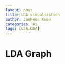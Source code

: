 ```yaml
---
layout: post
title: LDA visualization
author: Jaeheon Kwon
categories: Ai
tags: [LSA,LDA]
---
```




# LDA Graph





 <link rel="stylesheet" type="text/css" href="https://cdn.rawgit.com/bmabey/pyLDAvis/files/ldavis.v1.0.0.css">


<div id="ldavis_el177401403432051637446658319054"></div>
<script type="text/javascript">

var ldavis_el177401403432051637446658319054_data = {"mdsDat": {"x": [-0.36861059489557646, 0.038372977611300964, 0.0677917498811375, 0.10896547248851103, 0.029084607160886376, 0.03052241053110694, 0.031964709261869, 0.02375817112087031, 0.022407415844408394, 0.015743080995485992], "y": [-0.04851934948055861, 0.045535737132700635, 0.18775732049900973, -0.3343069795477474, 0.029242361698060312, 0.0314282191906008, 0.03379405281038786, 0.021906930887595977, 0.020243857167369227, 0.01291784964258146], "topics": [1, 2, 3, 4, 5, 6, 7, 8, 9, 10], "cluster": [1, 1, 1, 1, 1, 1, 1, 1, 1, 1], "Freq": [10.582440376281738, 10.361194610595703, 10.283514976501465, 10.196471214294434, 10.011198043823242, 9.980859756469727, 9.961962699890137, 9.76152229309082, 9.619555473327637, 9.241283416748047]}, "tinfo": {"Term": ["\ucf54\ub4dc", "\ud30c\uc774\uc36c", "\ub370\uc774\ud130", "\ubb38\uc81c", "\uc0ac\uc6a9", "\ubaa8\ub378", "\uc124\uce58", "\ud30c\uc77c", "\ubc29\ubc95", "\ud568\uc218", "\uc9c8\ubb38", "\ud658\uacbd", "\uacf5\ubd80", "\ud544\uc694", "\ub9d0\uc500", "\uc815\ub3c4", "\uc0dd\uac01", "\uacbd\uc6b0", "\ubc30\uce58", "\uc5d0\ub7ec", "\uc2e4\ud589", "\ud1a0\uce58", "\ud559\uc2b5", "\uc624\ub958", "\uac00\ub2a5", "\ud328\ud0a4\uc9c0", "\uc124\uc815", "\uc708\ub3c4\uc6b0", "\uc131\ub2a5", "\ucd9c\ub825", "\ud30c\uc774\uc36c", "\ubc29\ubc95", "\uc9c8\ubb38", "\uc124\uc815", "\ucc28\uc6d0", "\ub17c\ubb38", "\ub3c4\uc6c0", "\uc0ac\uc774\uc988", "\uc5f0\uc0b0", "\uc22b\uc790", "\ub0b4\uc6a9", "\ubd80\ud0c1", "\uc81c\uac70", "\ubd84\ub958", "\uae30\uc220", "\ud615\uc2dd", "\uc608\uc81c", "\ub098\uc911", "\ubcf8\uc778", "\ub9c8\ucc2c\uac00\uc9c0", "\uad50\uc218", "\ud50c\ub85c", "\uc120\uc0dd", "\ubb34\ub8cc", "\ub098\ub77c", "\ubaa9\ud45c", "\uc67c\ucabd", "\uc751\uc6d0", "\uba54\uc2dc\uc9c0", "\ub77c\uc778", "\ubb38\uc81c", "\uacf5\ubd80", "\uc2e4\ud589", "\uac00\uc0c1", "\uc785\ub825", "\uc774\uc720", "\uc11c\ubc84", "\uc811\uadfc", "\uacbd\ub85c", "\uc218\uc900", "\ub178\ud2b8\ubd81", "\uac1c\ubc1c\uc790", "\ucd08\ubcf4", "\ud504\ub808\uc784", "\ud3ec\ud568", "\ubb38\uc790\uc5f4", "\uc6b4\uc601", "\uac1c\uc778", "\uc804\uacf5", "\uc2e4\uc218", "\uc870\uac74", "\ub9ac\ub205\uc2a4", "\uc870\uc5b8", "\ub2e4\ud589", "\ucd95\ud558", "\ucd08\uae30", "\uc624\ud0c0", "\ucf00\uc774\uc2a4", "\uc911\uc2ec", "\ubc29\uc7a5", "\uc0ac\uc6a9", "\uc0dd\uac01", "\uad6c\ud604", "\uc0ac\ub78c", "\ud574\uacb0", "\uc218\uc815", "\uac78\ub85c", "\ucd94\ucc9c", "\ud68c\uc0ac", "\uae30\uc900", "\uc0dd\uc131", "\ud504\ub85c\uc81d\ud2b8", "\uac70\uae30", "\uadf8\uac8c", "\uc778\ud48b", "\uad6c\ubd84", "\uc778\ud134", "\ub124\uc774\ubc84", "\uad6c\uc131", "\uacbd\ud5d8", "\uc774\ub860", "\uac1c\ub150", "\ud65c\uc6a9", "\ud29c\ud1a0\ub9ac\uc5bc", "\ubc94\uc704", "\uc785\ubb38", "\uacfc\uc815", "\uc0ad\uc81c", "\uc785\uc7a5", "\uc694\uc998", "\ubaa8\ub378", "\uc815\ub3c4", "\uac00\ub2a5", "\uc131\ub2a5", "\uacb0\uacfc", "\uc774\ud574", "\ud655\uc778", "\ubc84\uc804", "\uc774\ub984", "\uc815\ubcf4", "\uacf5\uc720", "\uc758\ubbf8", "\ube14\ub85c\uadf8", "\ubd84\uc11d", "\uace0\ubbfc", "\ub79c\ub364", "\ud2b8\ub808\uc774\ub2dd", "\ud654\uba74", "\ud3ec\uae30", "\uadf8\ub798\ud504", "\ud30c\ub77c\ubbf8\ud130", "\ub355\ubd84", "\uc815\uaddc", "\uc18c\ub9ac", "\uc815\ub2f5", "\uc804\uc6a9", "\ucd5c\uc885", "\uad50\uc7ac", "\uacf5\uc2dd", "\uace0\ub824", "\ub370\uc774\ud130", "\ud568\uc218", "\ud658\uacbd", "\uc774\uc6a9", "\ub54c\ubb38", "\uba54\ubaa8\ub9ac", "\uc791\uc131", "\uba38\uc2e0", "\uc8fc\ud53c\ud130", "\uc120\ud615", "\uac1d\uccb4", "\ubb38\ubc95", "\uacb0\uc815", "\ub3c4\uba54\uc778", "\ubd80\uc871", "\ud55c\uae00", "\uad50\uc721", "\ud14d\uc2a4\ud2b8", "\uc8fc\uc81c", "\uc815\uc801", "\uc2e4\uc81c", "\ubc14\ud0d5", "\ucea1\uccd0", "\ucee4\ub110", "\uae30\uac04", "\uba38\ub9ac", "\ubd84\ub9ac", "\ud50c\ub7ab", "\uc694\uccad", "\uac00\uc815", "\uc124\uce58", "\ud1a0\uce58", "\ucd9c\ub825", "\uc2dc\uc791", "\uc774\ubbf8\uc9c0", "\ub7ec\ub2dd", "\ubaa8\ub4c8", "\ub77c\uc774\ube0c\ub7ec\ub9ac", "\ucc98\ub9ac", "\uc911\uc694", "\uc790\uccb4", "\ud559\uad50", "\ube44\uad50", "\uc791\ub144", "\uae30\uc874", "\uc9c4\ud589", "\uc0ac\uc9c4", "\ubcc0\ud658", "\ubc18\ubcf5", "\ubd84\uc57c", "\uace0\uc218", "\ub300\uc2e0", "\uccb4\uc81c", "\uc124\uacc4", "\ud504\ub85c", "\uc9c0\uae08", "\ub2e8\uacc4", "\uc804\ubb38", "\uc0c1\ub300", "\ud50c\ub85c\uc6b0", "\ucf54\ub4dc", "\uc624\ub958", "\uc708\ub3c4\uc6b0", "\ucc28\uc774", "\ubcc0\uc218", "\ucc38\uace0", "\ubcf4\ud1b5", "\ud3f4\ub354", "\uc800\uac70", "\uae30\ubcf8", "\uc54c\uace0\ub9ac\uc998", "\uc804\uccb4", "\uc2dc\ub3c4", "\ubcc0\uacbd", "\uae30\ub2a5", "\uc0c1\uad00", "\ud398\uc774\uc9c0", "\uae30\ubc95", "\uc911\uac04", "\uc0ac\uc774", "\uc815\ub9ac", "\ubc1c\uc0dd", "\uc635\uc158", "\uc591\ucabd", "\ub3d9\uc77c", "\uc18d\uc131", "\uc874\uc7ac", "\uc81c\ucd9c", "\uc0ac\uc2e4", "\uc5c5\ub85c\ub4dc", "\ud30c\uc77c", "\uc5d0\ub7ec", "\ud559\uc2b5", "\uad00\ub828", "\uac80\uc0c9", "\ucef4\ud4e8\ud130", "\uadf8\uac70", "\uc544\ub098\ucf58\ub2e4", "\uc774\uc57c\uae30", "\ud14c\uc2a4\ud2b8", "\uc18c\uc2a4", "\ud1b5\uacc4", "\uc801\uc6a9", "\ub9c8\uc9c0\ub9c9", "\uad6c\uae00", "\ubaa9\uc801", "\uadf8\uac83", "\ub9c1\ud06c", "\ubc15\uc2a4", "\ub2e8\uc21c", "\ucd08\ubc18", "\uc900\ube44", "\uc5f0\uc2b5", "\uc5b4\ub518\uac00", "\ud559\ubd80", "\uad6c\ub9e4", "\uc2dc\uc2a4\ud15c", "\ud654\uc774\ud305", "\uae30\uacc4", "\uac1c\uc218", "\ub9d0\uc500", "\uacbd\uc6b0", "\ubc30\uce58", "\ud328\ud0a4\uc9c0", "\ub2f5\ubcc0", "\ucd94\uac00", "\uc790\ub8cc", "\ud574\ub2f9", "\uc624\ud508", "\ud06c\uae30", "\uc815\ud655", "\uc120\ud0dd", "\uc9c0\uc2dd", "\uc598\uae30", "\uc704\uce58", "\uc0c1\ud0dc", "\uc624\ub978\ucabd", "\ud0a4\uc6cc\ub4dc", "\ud615\ud0dc", "\uc8fc\ub9d0", "\ud310\ub2e8", "\uad00\uc2ec", "\ud0c0\uc785", "\uc804\ucc98\ub9ac", "\uacf5\uc9c0", "\ub2e8\uc704", "\ud560\ub2f9", "\ud3c9\uade0", "\uc74c\uc131", "\ucd5c\uace0", "\ud544\uc694", "\uc124\uba85", "\uac1c\ubc1c", "\uac15\uc758", "\uac74\uc9c0", "\ud06c\ub864\ub9c1", "\uae30\ucd08", "\uc0ac\uc774\ud2b8", "\uc0c1\ud669", "\uc218\ud559", "\uad6c\uc870", "\uac00\uc9c0", "\uc8fc\uc18c", "\uae30\uc5b5", "\uc608\uce21", "\ubc84\ud2bc", "\ucd5c\uadfc", "\uad6c\uae00\ub9c1", "\uae30\ubc18", "\uac00\uaca9", "\uc774\uc804", "\uc2dc\uac01\ud654", "\ub178\ud558\uc6b0", "\ub85c\uceec", "\uc218\ud589", "\ub124\ud2b8\uc6cc\ud06c", "\ub9c8\uc74c", "\ud45c\uc900", "\ubb58\uae4c\uc694", "\uc6d0\uaca9"], "Freq": [543.0, 554.0, 408.0, 404.0, 386.0, 378.0, 345.0, 324.0, 286.0, 273.0, 279.0, 249.0, 248.0, 223.0, 226.0, 227.0, 226.0, 194.0, 191.0, 187.0, 185.0, 179.0, 173.0, 175.0, 170.0, 160.0, 160.0, 153.0, 155.0, 152.0, 553.2073364257812, 285.6615905761719, 278.7216491699219, 159.4562225341797, 101.82443237304688, 101.48865509033203, 98.37776184082031, 97.88713836669922, 63.0117073059082, 58.08456039428711, 57.514427185058594, 57.304466247558594, 40.05527877807617, 35.06856918334961, 27.7346248626709, 27.488815307617188, 27.177156448364258, 23.58936309814453, 21.572124481201172, 20.314260482788086, 19.874025344848633, 18.724605560302734, 17.33011245727539, 14.930562973022461, 12.881330490112305, 12.85571002960205, 11.844508171081543, 10.347200393676758, 9.106380462646484, 8.759533882141113, 403.0425109863281, 247.00421142578125, 184.56524658203125, 130.16432189941406, 109.2494888305664, 108.61219024658203, 99.03152465820312, 70.48236083984375, 56.872100830078125, 48.22941207885742, 44.47028350830078, 44.301448822021484, 44.29067611694336, 39.411930084228516, 39.24965286254883, 39.197689056396484, 37.979488372802734, 36.85660171508789, 34.803565979003906, 31.19337272644043, 30.72594451904297, 30.53813934326172, 28.437911987304688, 25.782039642333984, 22.18064308166504, 14.901145935058594, 13.31968879699707, 11.349616050720215, 10.906461715698242, 10.343538284301758, 384.7630615234375, 225.61331176757812, 127.23341369628906, 113.38507080078125, 99.11646270751953, 97.0489501953125, 94.06758880615234, 93.84586334228516, 83.1092758178711, 75.8580322265625, 65.05870819091797, 49.72135925292969, 47.6397590637207, 43.93342971801758, 43.593116760253906, 40.25569534301758, 39.29854965209961, 35.05373001098633, 33.10845947265625, 30.2399845123291, 29.03114891052246, 27.448253631591797, 25.0052547454834, 24.780351638793945, 22.620458602905273, 21.887285232543945, 21.570554733276367, 21.481985092163086, 19.328638076782227, 17.974929809570312, 377.5773010253906, 225.9232177734375, 169.19674682617188, 154.04408264160156, 127.53499603271484, 106.63880920410156, 104.00948333740234, 101.66690063476562, 95.42623901367188, 73.00715637207031, 69.80933380126953, 69.68334197998047, 56.42149353027344, 49.51702880859375, 45.325233459472656, 34.338829040527344, 28.540637969970703, 27.087276458740234, 25.521642684936523, 21.99554443359375, 21.796459197998047, 20.32389259338379, 19.091251373291016, 19.060928344726562, 15.048628807067871, 14.716711044311523, 13.02724552154541, 11.814888954162598, 11.118385314941406, 10.164167404174805, 407.4067687988281, 272.1782531738281, 248.55027770996094, 148.181884765625, 130.25865173339844, 129.0666961669922, 107.83805084228516, 89.80785369873047, 57.99837112426758, 48.26858901977539, 35.47411346435547, 34.349727630615234, 29.10274887084961, 28.451448440551758, 25.103456497192383, 24.31540298461914, 16.90364646911621, 16.833593368530273, 16.579044342041016, 16.131494522094727, 14.914071083068848, 13.162291526794434, 12.7391996383667, 11.983766555786133, 11.543938636779785, 10.952821731567383, 9.732466697692871, 9.463825225830078, 9.219917297363281, 9.066822052001953, 344.49822998046875, 178.48275756835938, 151.12466430664062, 150.1542510986328, 128.02703857421875, 117.06417083740234, 101.63453674316406, 95.89947509765625, 78.81098175048828, 76.17156219482422, 67.87982940673828, 44.711700439453125, 44.426151275634766, 34.87548065185547, 34.71256637573242, 31.385648727416992, 31.06873893737793, 30.164268493652344, 29.65593147277832, 29.2020263671875, 26.450183868408203, 22.184141159057617, 20.79578971862793, 20.16476821899414, 16.745193481445312, 16.124725341796875, 15.739956855773926, 14.871597290039062, 14.644885063171387, 14.210233688354492, 542.5991821289062, 174.05862426757812, 152.73361206054688, 117.83308410644531, 112.46355438232422, 103.2772216796875, 74.88035583496094, 74.49030303955078, 67.3486328125, 62.851966857910156, 62.667266845703125, 58.405914306640625, 47.88307571411133, 40.22572326660156, 36.43886184692383, 32.53071975708008, 32.103904724121094, 30.887521743774414, 29.456010818481445, 27.66622543334961, 27.337753295898438, 25.50175666809082, 18.023334503173828, 16.578413009643555, 14.173378944396973, 13.419898986816406, 11.92987060546875, 11.793769836425781, 9.60753059387207, 8.909395217895508, 322.97552490234375, 186.46817016601562, 172.58262634277344, 140.2288818359375, 106.08428955078125, 103.8191909790039, 92.1764907836914, 78.24108123779297, 67.9499740600586, 67.30205535888672, 65.6032485961914, 62.88745880126953, 50.65568923950195, 47.72661590576172, 44.518070220947266, 37.32053756713867, 37.13795852661133, 31.959007263183594, 28.843679428100586, 26.697778701782227, 20.69925308227539, 18.46807098388672, 17.61029052734375, 16.518901824951172, 14.787968635559082, 12.706124305725098, 11.69704532623291, 10.909024238586426, 10.852753639221191, 10.430453300476074, 225.19189453125, 193.16775512695312, 189.85647583007812, 159.0997314453125, 138.14239501953125, 100.97356414794922, 82.65937042236328, 75.32923889160156, 61.940616607666016, 50.744041442871094, 48.02803039550781, 45.239925384521484, 45.18204116821289, 40.507408142089844, 40.35576248168945, 30.492368698120117, 27.202728271484375, 26.31386375427246, 24.837282180786133, 23.845705032348633, 23.259857177734375, 21.943870544433594, 21.246686935424805, 20.383609771728516, 19.44430923461914, 19.067365646362305, 18.678468704223633, 16.697193145751953, 16.479642868041992, 15.037559509277344, 222.44407653808594, 134.3231964111328, 127.7380142211914, 116.58960723876953, 91.88500213623047, 77.21692657470703, 73.20926666259766, 72.30205535888672, 70.97572326660156, 63.32456588745117, 60.75492477416992, 57.724674224853516, 51.770240783691406, 48.733917236328125, 46.11835479736328, 44.80157470703125, 36.73619842529297, 33.4095458984375, 30.411230087280273, 27.47791290283203, 27.41781234741211, 23.063125610351562, 22.393596649169922, 20.297170639038086, 17.648977279663086, 16.771663665771484, 14.095993041992188, 12.868736267089844, 12.83524227142334, 10.41583251953125], "Total": [543.0, 554.0, 408.0, 404.0, 386.0, 378.0, 345.0, 324.0, 286.0, 273.0, 279.0, 249.0, 248.0, 223.0, 226.0, 227.0, 226.0, 194.0, 191.0, 187.0, 185.0, 179.0, 173.0, 175.0, 170.0, 160.0, 160.0, 153.0, 155.0, 152.0, 554.4511108398438, 286.9054260253906, 279.9654846191406, 160.69998168945312, 103.06819152832031, 102.73241424560547, 99.62152099609375, 99.13089752197266, 64.2554702758789, 59.32832336425781, 58.7581901550293, 58.5482292175293, 41.299041748046875, 36.31233215332031, 28.978391647338867, 28.732582092285156, 28.420923233032227, 24.8331298828125, 22.81589126586914, 21.558027267456055, 21.1177921295166, 19.968372344970703, 18.57387924194336, 16.174327850341797, 14.125096321105957, 14.099475860595703, 13.088274002075195, 11.59096622467041, 10.350146293640137, 10.003299713134766, 404.2791748046875, 248.24082946777344, 185.80186462402344, 131.40093994140625, 110.4861068725586, 109.84880828857422, 100.26814270019531, 71.71897888183594, 58.10871887207031, 49.46603012084961, 45.70690155029297, 45.53806686401367, 45.52729415893555, 40.6485481262207, 40.486270904541016, 40.43430709838867, 39.21610641479492, 38.09321975708008, 36.040184020996094, 32.429988861083984, 31.96256446838379, 31.77475929260254, 29.674531936645508, 27.018659591674805, 23.41726303100586, 16.13776397705078, 14.556307792663574, 12.586235046386719, 12.143080711364746, 11.580157279968262, 386.00634765625, 226.85655212402344, 128.47665405273438, 114.62831115722656, 100.35970306396484, 98.29219055175781, 95.31082916259766, 95.08910369873047, 84.3525161743164, 77.10127258300781, 66.30194854736328, 50.964599609375, 48.882999420166016, 45.17667007446289, 44.83635711669922, 41.49893569946289, 40.54179000854492, 36.29697036743164, 34.35169982910156, 31.483224868774414, 30.274389266967773, 28.69149398803711, 26.24849510192871, 26.023591995239258, 23.863698959350586, 23.130525588989258, 22.81379508972168, 22.7252254486084, 20.57187843322754, 19.218170166015625, 378.8228759765625, 227.1687469482422, 170.44227600097656, 155.28961181640625, 128.78053283691406, 107.88433837890625, 105.25501251220703, 102.91242980957031, 96.67176818847656, 74.252685546875, 71.05486297607422, 70.92887115478516, 57.667022705078125, 50.76255798339844, 46.570762634277344, 35.58435821533203, 29.78616714477539, 28.332805633544922, 26.76717185974121, 23.241073608398438, 23.041988372802734, 21.569421768188477, 20.336780548095703, 20.30645751953125, 16.294157028198242, 15.962240219116211, 14.272774696350098, 13.060418128967285, 12.363914489746094, 11.409696578979492, 408.6395568847656, 273.4110412597656, 249.78305053710938, 149.41465759277344, 131.49142456054688, 130.29946899414062, 109.0708236694336, 91.0406265258789, 59.231136322021484, 49.5013542175293, 36.706878662109375, 35.58249282836914, 30.335519790649414, 29.684219360351562, 26.336227416992188, 25.548173904418945, 18.136417388916016, 18.066364288330078, 17.81181526184082, 17.36426544189453, 16.146841049194336, 14.395061492919922, 13.971969604492188, 13.216536521911621, 12.776708602905273, 12.185591697692871, 10.96523666381836, 10.696595191955566, 10.45268726348877, 10.299592018127441, 345.7336120605469, 179.71812438964844, 152.3600311279297, 151.38961791992188, 129.2624053955078, 118.29953002929688, 102.8698959350586, 97.13483428955078, 80.04634094238281, 77.40692138671875, 69.11518859863281, 45.94705581665039, 45.66150665283203, 36.110836029052734, 35.94792175292969, 32.621002197265625, 32.30409622192383, 31.399627685546875, 30.89129066467285, 30.43738555908203, 27.685543060302734, 23.41950035095215, 22.03114891052246, 21.400127410888672, 17.980552673339844, 17.360084533691406, 16.97531509399414, 16.106956481933594, 15.880244255065918, 15.445592880249023, 543.8351440429688, 175.29452514648438, 153.96951293945312, 119.06900024414062, 113.69947052001953, 104.51313781738281, 76.11627197265625, 75.7262191772461, 68.58454895019531, 64.08787536621094, 63.903175354003906, 59.641822814941406, 49.11898422241211, 41.461631774902344, 37.67477035522461, 33.76662826538086, 33.339813232421875, 32.123435974121094, 30.691923141479492, 28.902137756347656, 28.573665618896484, 26.737668991088867, 19.259246826171875, 17.8143253326416, 15.409290313720703, 14.655810356140137, 13.16578197479248, 13.029681205749512, 10.8434419631958, 10.145306587219238, 324.2042541503906, 187.69691467285156, 173.81137084960938, 141.45762634277344, 107.31303405761719, 105.04793548583984, 93.40523529052734, 79.4698257446289, 69.17871856689453, 68.53079986572266, 66.83199310302734, 64.11620330810547, 51.884429931640625, 48.95535659790039, 45.74681091308594, 38.549278259277344, 38.36669921875, 33.187747955322266, 30.07242202758789, 27.92652130126953, 21.927995681762695, 19.696813583374023, 18.839033126831055, 17.747644424438477, 16.016712188720703, 13.934867858886719, 12.925788879394531, 12.137767791748047, 12.081497192382812, 11.659196853637695, 226.4203338623047, 194.3961944580078, 191.0849151611328, 160.3281707763672, 139.37083435058594, 102.20201110839844, 83.8878173828125, 76.55768585205078, 63.16905975341797, 51.97248458862305, 49.256473541259766, 46.46836853027344, 46.410484313964844, 41.7358512878418, 41.584205627441406, 31.720813751220703, 28.431171417236328, 27.542308807373047, 26.06572723388672, 25.07415008544922, 24.488300323486328, 23.172313690185547, 22.47513198852539, 21.61205291748047, 20.672752380371094, 20.29581069946289, 19.90691375732422, 17.925636291503906, 17.708087921142578, 16.266002655029297, 223.63571166992188, 135.51483154296875, 128.92965698242188, 117.78124237060547, 93.0766372680664, 78.40856170654297, 74.4009017944336, 73.49369049072266, 72.1673583984375, 64.51620483398438, 61.946563720703125, 58.91631317138672, 52.96187973022461, 49.92555618286133, 47.309993743896484, 45.99321365356445, 37.92783737182617, 34.6011848449707, 31.602867126464844, 28.6695499420166, 28.60944938659668, 24.254762649536133, 23.585233688354492, 21.488807678222656, 18.840614318847656, 17.963300704956055, 15.287631034851074, 14.06037425994873, 14.026880264282227, 11.607470512390137], "Category": ["Default", "Default", "Default", "Default", "Default", "Default", "Default", "Default", "Default", "Default", "Default", "Default", "Default", "Default", "Default", "Default", "Default", "Default", "Default", "Default", "Default", "Default", "Default", "Default", "Default", "Default", "Default", "Default", "Default", "Default", "Topic1", "Topic1", "Topic1", "Topic1", "Topic1", "Topic1", "Topic1", "Topic1", "Topic1", "Topic1", "Topic1", "Topic1", "Topic1", "Topic1", "Topic1", "Topic1", "Topic1", "Topic1", "Topic1", "Topic1", "Topic1", "Topic1", "Topic1", "Topic1", "Topic1", "Topic1", "Topic1", "Topic1", "Topic1", "Topic1", "Topic2", "Topic2", "Topic2", "Topic2", "Topic2", "Topic2", "Topic2", "Topic2", "Topic2", "Topic2", "Topic2", "Topic2", "Topic2", "Topic2", "Topic2", "Topic2", "Topic2", "Topic2", "Topic2", "Topic2", "Topic2", "Topic2", "Topic2", "Topic2", "Topic2", "Topic2", "Topic2", "Topic2", "Topic2", "Topic2", "Topic3", "Topic3", "Topic3", "Topic3", "Topic3", "Topic3", "Topic3", "Topic3", "Topic3", "Topic3", "Topic3", "Topic3", "Topic3", "Topic3", "Topic3", "Topic3", "Topic3", "Topic3", "Topic3", "Topic3", "Topic3", "Topic3", "Topic3", "Topic3", "Topic3", "Topic3", "Topic3", "Topic3", "Topic3", "Topic3", "Topic4", "Topic4", "Topic4", "Topic4", "Topic4", "Topic4", "Topic4", "Topic4", "Topic4", "Topic4", "Topic4", "Topic4", "Topic4", "Topic4", "Topic4", "Topic4", "Topic4", "Topic4", "Topic4", "Topic4", "Topic4", "Topic4", "Topic4", "Topic4", "Topic4", "Topic4", "Topic4", "Topic4", "Topic4", "Topic4", "Topic5", "Topic5", "Topic5", "Topic5", "Topic5", "Topic5", "Topic5", "Topic5", "Topic5", "Topic5", "Topic5", "Topic5", "Topic5", "Topic5", "Topic5", "Topic5", "Topic5", "Topic5", "Topic5", "Topic5", "Topic5", "Topic5", "Topic5", "Topic5", "Topic5", "Topic5", "Topic5", "Topic5", "Topic5", "Topic5", "Topic6", "Topic6", "Topic6", "Topic6", "Topic6", "Topic6", "Topic6", "Topic6", "Topic6", "Topic6", "Topic6", "Topic6", "Topic6", "Topic6", "Topic6", "Topic6", "Topic6", "Topic6", "Topic6", "Topic6", "Topic6", "Topic6", "Topic6", "Topic6", "Topic6", "Topic6", "Topic6", "Topic6", "Topic6", "Topic6", "Topic7", "Topic7", "Topic7", "Topic7", "Topic7", "Topic7", "Topic7", "Topic7", "Topic7", "Topic7", "Topic7", "Topic7", "Topic7", "Topic7", "Topic7", "Topic7", "Topic7", "Topic7", "Topic7", "Topic7", "Topic7", "Topic7", "Topic7", "Topic7", "Topic7", "Topic7", "Topic7", "Topic7", "Topic7", "Topic7", "Topic8", "Topic8", "Topic8", "Topic8", "Topic8", "Topic8", "Topic8", "Topic8", "Topic8", "Topic8", "Topic8", "Topic8", "Topic8", "Topic8", "Topic8", "Topic8", "Topic8", "Topic8", "Topic8", "Topic8", "Topic8", "Topic8", "Topic8", "Topic8", "Topic8", "Topic8", "Topic8", "Topic8", "Topic8", "Topic8", "Topic9", "Topic9", "Topic9", "Topic9", "Topic9", "Topic9", "Topic9", "Topic9", "Topic9", "Topic9", "Topic9", "Topic9", "Topic9", "Topic9", "Topic9", "Topic9", "Topic9", "Topic9", "Topic9", "Topic9", "Topic9", "Topic9", "Topic9", "Topic9", "Topic9", "Topic9", "Topic9", "Topic9", "Topic9", "Topic9", "Topic10", "Topic10", "Topic10", "Topic10", "Topic10", "Topic10", "Topic10", "Topic10", "Topic10", "Topic10", "Topic10", "Topic10", "Topic10", "Topic10", "Topic10", "Topic10", "Topic10", "Topic10", "Topic10", "Topic10", "Topic10", "Topic10", "Topic10", "Topic10", "Topic10", "Topic10", "Topic10", "Topic10", "Topic10", "Topic10"], "logprob": [30.0, 29.0, 28.0, 27.0, 26.0, 25.0, 24.0, 23.0, 22.0, 21.0, 20.0, 19.0, 18.0, 17.0, 16.0, 15.0, 14.0, 13.0, 12.0, 11.0, 10.0, 9.0, 8.0, 7.0, 6.0, 5.0, 4.0, 3.0, 2.0, 1.0, -1.6211999654769897, -2.282099962234497, -2.3066999912261963, -2.8650999069213867, -3.313699960708618, -3.316999912261963, -3.348099946975708, -3.353100061416626, -3.793600082397461, -3.875, -3.8849000930786133, -3.8884999752044678, -4.246699810028076, -4.3796000480651855, -4.614200115203857, -4.6230998039245605, -4.634500026702881, -4.776100158691406, -4.865499973297119, -4.925600051879883, -4.947500228881836, -5.0071001052856445, -5.084499835968018, -5.233500003814697, -5.381100177764893, -5.3831000328063965, -5.465099811553955, -5.600200176239014, -5.72790002822876, -5.7667999267578125, -1.916700005531311, -2.406399965286255, -2.6977999210357666, -3.046999931335449, -3.2221999168395996, -3.2279999256134033, -3.3203999996185303, -3.660399913787842, -3.875, -4.03980016708374, -4.120999813079834, -4.124800205230713, -4.125, -4.241700172424316, -4.245800018310547, -4.247200012207031, -4.27869987487793, -4.308800220489502, -4.366099834442139, -4.475599765777588, -4.490699768066406, -4.496799945831299, -4.5680999755859375, -4.666100025177002, -4.8165998458862305, -5.214399814605713, -5.326499938964844, -5.486599922180176, -5.526400089263916, -5.579400062561035, -1.9556000232696533, -2.4893999099731445, -3.0622000694274902, -3.177500009536743, -3.312000036239624, -3.3329999446868896, -3.364300012588501, -3.3666000366210938, -3.488100051879883, -3.579400062561035, -3.7330000400543213, -4.001800060272217, -4.044600009918213, -4.1255998611450195, -4.133399963378906, -4.2129998207092285, -4.237100124359131, -4.351399898529053, -4.4085001945495605, -4.499100208282471, -4.539899826049805, -4.5960001945495605, -4.689199924468994, -4.698200225830078, -4.789400100708008, -4.822400093078613, -4.836900234222412, -4.841000080108643, -4.946700096130371, -5.0192999839782715, -1.965999960899353, -2.479599952697754, -2.768699884414673, -2.862499952316284, -3.0513999462127686, -3.230299949645996, -3.2553000450134277, -3.27810001373291, -3.341399908065796, -3.6092000007629395, -3.6540000438690186, -3.6558001041412354, -3.8668999671936035, -3.9974000453948975, -4.085899829864502, -4.363500118255615, -4.548399925231934, -4.6006999015808105, -4.660200119018555, -4.808899879455566, -4.817999839782715, -4.888000011444092, -4.950500011444092, -4.952099800109863, -5.188499927520752, -5.2108001708984375, -5.332699775695801, -5.4303998947143555, -5.491199970245361, -5.580900192260742, -1.8716000318527222, -2.2750000953674316, -2.365799903869629, -2.882999897003174, -3.011899948120117, -3.0211000442504883, -3.2007999420166016, -3.3838000297546387, -3.821000099182129, -4.0046000480651855, -4.312600135803223, -4.344799995422363, -4.5106000900268555, -4.533199787139893, -4.658400058746338, -4.690299987792969, -5.053899765014648, -5.05810022354126, -5.073299884796143, -5.1006999015808105, -5.179100036621094, -5.304100036621094, -5.336699962615967, -5.397900104522705, -5.435299873352051, -5.487800121307373, -5.605999946594238, -5.633999824523926, -5.660099983215332, -5.676799774169922, -2.03629994392395, -2.6939001083374023, -2.860300064086914, -2.8666999340057373, -3.02620005607605, -3.1157000064849854, -3.256999969482422, -3.3150999546051025, -3.5113000869750977, -3.5453999042510986, -3.6607000827789307, -4.078199863433838, -4.08459997177124, -4.326600074768066, -4.331299781799316, -4.432000160217285, -4.442200183868408, -4.471700191497803, -4.488699913024902, -4.504199981689453, -4.603099822998047, -4.7789998054504395, -4.843599796295166, -4.874499797821045, -5.060299873352051, -5.0980000495910645, -5.122200012207031, -5.178899765014648, -5.194300174713135, -5.224400043487549, -1.5801000595092773, -2.717099905014038, -2.8478000164031982, -3.1071999073028564, -3.153899908065796, -3.2390999794006348, -3.5606000423431396, -3.5657999515533447, -3.666599988937378, -3.7356998920440674, -3.7386999130249023, -3.8090999126434326, -4.007699966430664, -4.182000160217285, -4.280900001525879, -4.3942999839782715, -4.40749979019165, -4.446100234985352, -4.493599891662598, -4.556300163269043, -4.56820011138916, -4.637700080871582, -4.984799861907959, -5.068399906158447, -5.225100040435791, -5.279799938201904, -5.397500038146973, -5.408899784088135, -5.613900184631348, -5.6894001960754395, -2.0785999298095703, -2.6278998851776123, -2.7053000926971436, -2.912899971008301, -3.1919000148773193, -3.2135000228881836, -3.3324999809265137, -3.4964001178741455, -3.637399911880493, -3.6470000743865967, -3.672499895095825, -3.7147998809814453, -3.9310998916625977, -3.9907000064849854, -4.060299873352051, -4.236599922180176, -4.241499900817871, -4.39169979095459, -4.49429988861084, -4.571599960327148, -4.826099872589111, -4.940100193023682, -4.98769998550415, -5.051700115203857, -5.162399768829346, -5.3140997886657715, -5.3968000411987305, -5.466599941253662, -5.471799850463867, -5.51140022277832, -2.4245998859405518, -2.578000068664551, -2.5952999591827393, -2.7720000743865967, -2.9131999015808105, -3.2267000675201416, -3.426800012588501, -3.519700050354004, -3.7153000831604004, -3.9147000312805176, -3.9697000980377197, -4.0295000076293945, -4.030799865722656, -4.139999866485596, -4.143799781799316, -4.423999786376953, -4.5381999015808105, -4.571400165557861, -4.629199981689453, -4.669899940490723, -4.694799900054932, -4.752999782562256, -4.785299777984619, -4.8267998695373535, -4.874000072479248, -4.893499851226807, -4.914100170135498, -5.026299953460693, -5.039400100708008, -5.13100004196167, -2.396699905395508, -2.90120005607605, -2.9514000415802, -3.0427000522613525, -3.280900001525879, -3.4547998905181885, -3.5081000328063965, -3.5206000804901123, -3.539099931716919, -3.65310001373291, -3.6946001052856445, -3.745699882507324, -3.854599952697754, -3.9149999618530273, -3.9702000617980957, -3.9992001056671143, -4.1975998878479, -4.292600154876709, -4.386600017547607, -4.48799991607666, -4.490200042724609, -4.6631999015808105, -4.692599773406982, -4.790900230407715, -4.930699825286865, -4.9816999435424805, -5.1554999351501465, -5.246600151062012, -5.249199867248535, -5.458099842071533], "loglift": [30.0, 29.0, 28.0, 27.0, 26.0, 25.0, 24.0, 23.0, 22.0, 21.0, 20.0, 19.0, 18.0, 17.0, 16.0, 15.0, 14.0, 13.0, 12.0, 11.0, 10.0, 9.0, 8.0, 7.0, 6.0, 5.0, 4.0, 3.0, 2.0, 1.0, 2.2437000274658203, 2.2416000366210938, 2.241499900817871, 2.2381999492645264, 2.233799934387207, 2.233799934387207, 2.2334001064300537, 2.233299970626831, 2.2263998985290527, 2.2248001098632812, 2.224600076675415, 2.2244999408721924, 2.215399980545044, 2.2111001014709473, 2.2021000385284424, 2.20169997215271, 2.201200008392334, 2.1946001052856445, 2.1898999214172363, 2.186500072479248, 2.18530011177063, 2.1816999912261963, 2.1767001152038574, 2.1659998893737793, 2.1538000106811523, 2.153599977493286, 2.1461000442504883, 2.132499933242798, 2.1178998947143555, 2.1131999492645264, 2.2639999389648438, 2.2620999813079834, 2.2604000568389893, 2.2576000690460205, 2.2558000087738037, 2.2558000087738037, 2.254699945449829, 2.2497000694274902, 2.2455999851226807, 2.24180006980896, 2.2397000789642334, 2.2395999431610107, 2.2395999431610107, 2.2362000942230225, 2.2360999584198, 2.2360000610351562, 2.235100030899048, 2.234100103378296, 2.2321999073028564, 2.2281999588012695, 2.22760009765625, 2.227400064468384, 2.2244999408721924, 2.2202999591827393, 2.2128000259399414, 2.1874001026153564, 2.178299903869629, 2.1637001037597656, 2.1596999168395996, 2.1542000770568848, 2.271399974822998, 2.2690999507904053, 2.264899969100952, 2.263700008392334, 2.262200117111206, 2.261899948120117, 2.2614998817443848, 2.2614998817443848, 2.2597999572753906, 2.2583999633789062, 2.25570011138916, 2.2499001026153564, 2.2488999366760254, 2.2467000484466553, 2.246500015258789, 2.2441999912261963, 2.243499994277954, 2.239799976348877, 2.237799882888794, 2.234299898147583, 2.2327001094818115, 2.230299949645996, 2.226099967956543, 2.2256999015808105, 2.221100091934204, 2.219399929046631, 2.218600034713745, 2.218400001525879, 2.2123000621795654, 2.2077999114990234, 2.2797999382019043, 2.277600049972534, 2.2757999897003174, 2.275099992752075, 2.273400068283081, 2.2715001106262207, 2.271199941635132, 2.2709999084472656, 2.27020001411438, 2.266200065612793, 2.265399932861328, 2.265399932861328, 2.2613000869750977, 2.2583000659942627, 2.25600004196167, 2.247499942779541, 2.2404000759124756, 2.2381999492645264, 2.2355000972747803, 2.2279999256134033, 2.22760009765625, 2.223599910736084, 2.219899892807007, 2.2197999954223633, 2.2035999298095703, 2.201900005340576, 2.191800117492676, 2.1828999519348145, 2.1768999099731445, 2.1675000190734863, 2.2983999252319336, 2.2969000339508057, 2.2964999675750732, 2.2932000160217285, 2.2920000553131104, 2.2920000553131104, 2.29010009765625, 2.2878000736236572, 2.280400037765503, 2.27620005607605, 2.2672998905181885, 2.266200065612793, 2.259999990463257, 2.259000062942505, 2.253499984741211, 2.252000093460083, 2.231100082397461, 2.230799913406372, 2.2297000885009766, 2.227799892425537, 2.2219998836517334, 2.211899995803833, 2.2091000080108643, 2.2035999298095703, 2.200000047683716, 2.1947999000549316, 2.1821999549865723, 2.178999900817871, 2.1760001182556152, 2.1740000247955322, 2.3008999824523926, 2.297600030899048, 2.2964000701904297, 2.296299934387207, 2.2948999404907227, 2.2939999103546143, 2.2923998832702637, 2.2916998863220215, 2.2888998985290527, 2.2883999347686768, 2.2864999771118164, 2.2771999835968018, 2.277100086212158, 2.269700050354004, 2.2695000171661377, 2.265899896621704, 2.265500068664551, 2.264400005340576, 2.263700008392334, 2.2630999088287354, 2.2588999271392822, 2.2502999305725098, 2.246799945831299, 2.244999885559082, 2.233299970626831, 2.2307000160217285, 2.2288999557495117, 2.2246999740600586, 2.2235000133514404, 2.221100091934204, 2.3041000366210938, 2.299299955368042, 2.29830002784729, 2.2960000038146973, 2.2955000400543213, 2.2945001125335693, 2.2899999618530273, 2.289900064468384, 2.2881999015808105, 2.286900043487549, 2.286900043487549, 2.2855000495910645, 2.280900001525879, 2.276099920272827, 2.2730000019073486, 2.2690999507904053, 2.2685999870300293, 2.267199993133545, 2.2653000354766846, 2.262700080871582, 2.262200117111206, 2.2590999603271484, 2.2400999069213867, 2.234499931335449, 2.2228000164031982, 2.2183001041412354, 2.2077999114990234, 2.206700086593628, 2.1854000091552734, 2.176500082015991, 2.3229000568389893, 2.320199966430664, 2.3196001052856445, 2.318000078201294, 2.315200090408325, 2.315000057220459, 2.313499927520752, 2.3111000061035156, 2.308799982070923, 2.3085999488830566, 2.308199882507324, 2.3073999881744385, 2.302799940109253, 2.301300048828125, 2.299499988555908, 2.294300079345703, 2.2941999435424805, 2.2890000343322754, 2.2850000858306885, 2.2816998958587646, 2.2690999507904053, 2.2623000144958496, 2.2592999935150146, 2.255000114440918, 2.2469000816345215, 2.2344000339508057, 2.226799964904785, 2.2200000286102295, 2.2195000648498535, 2.215399980545044, 2.335900068283081, 2.3350000381469727, 2.33489990234375, 2.333699941635132, 2.3324999809265137, 2.3292999267578125, 2.3266000747680664, 2.325200080871582, 2.321700096130371, 2.317500114440918, 2.3160998821258545, 2.3145999908447266, 2.314500093460083, 2.311500072479248, 2.3113999366760254, 2.3018999099731445, 2.2971999645233154, 2.2957000732421875, 2.293100118637085, 2.291100025177002, 2.289900064468384, 2.286900043487549, 2.2852001190185547, 2.282900094985962, 2.280100107192993, 2.278899908065796, 2.2776999473571777, 2.270400047302246, 2.2695000171661377, 2.2627999782562256, 2.3761000633239746, 2.3726999759674072, 2.3722000122070312, 2.371299982070923, 2.3685998916625977, 2.3661999702453613, 2.365299940109253, 2.3650999069213867, 2.364799976348877, 2.362799882888794, 2.3620998859405518, 2.3610999584198, 2.3587000370025635, 2.357300043106079, 2.3559999465942383, 2.3552000522613525, 2.349600076675415, 2.346400022506714, 2.343100070953369, 2.3389999866485596, 2.338900089263916, 2.3310999870300293, 2.3296000957489014, 2.324399948120117, 2.316200017929077, 2.3127999305725098, 2.300299882888794, 2.2929000854492188, 2.2927000522613525, 2.273200035095215]}, "token.table": {"Topic": [10, 4, 2, 5, 10, 10, 3, 10, 2, 8, 2, 5, 3, 10, 3, 8, 4, 5, 2, 9, 3, 4, 4, 6, 2, 4, 4, 9, 3, 8, 9, 1, 5, 4, 8, 10, 8, 3, 3, 10, 3, 8, 8, 3, 4, 5, 8, 7, 10, 7, 7, 1, 10, 6, 3, 10, 1, 1, 1, 3, 10, 2, 10, 1, 2, 6, 8, 9, 9, 6, 4, 5, 5, 1, 7, 5, 6, 1, 4, 6, 10, 2, 8, 10, 8, 1, 9, 5, 5, 5, 1, 4, 6, 8, 1, 1, 5, 2, 2, 10, 5, 8, 6, 7, 1, 2, 9, 4, 10, 3, 7, 7, 6, 7, 1, 5, 1, 1, 5, 4, 6, 4, 6, 3, 7, 3, 7, 1, 10, 6, 3, 7, 6, 9, 10, 3, 3, 2, 1, 9, 5, 6, 10, 1, 6, 4, 4, 8, 7, 3, 2, 10, 10, 1, 10, 7, 8, 6, 2, 5, 2, 8, 7, 7, 9, 8, 7, 8, 1, 8, 1, 10, 7, 9, 2, 9, 7, 1, 3, 5, 2, 10, 9, 7, 9, 1, 4, 3, 4, 6, 8, 5, 2, 10, 4, 3, 3, 2, 3, 3, 9, 6, 6, 5, 7, 8, 2, 6, 4, 9, 7, 2, 4, 4, 4, 7, 4, 5, 9, 1, 7, 2, 2, 7, 9, 10, 5, 5, 8, 7, 2, 6, 6, 9, 6, 1, 1, 7, 7, 6, 6, 2, 8, 2, 9, 10, 4, 9, 3, 2, 6, 5, 5, 8, 2, 7, 9, 10, 9, 9, 8, 5, 6, 8, 3, 4, 4, 1, 8, 9, 9, 7, 9, 4, 2, 7, 10, 2, 6, 3, 5, 1, 6, 10, 6, 8, 8, 5, 9, 5, 3, 9, 1, 9, 4, 8, 4, 5, 3, 3], "Freq": [0.9417657256126404, 0.9915380477905273, 0.9893384575843811, 0.8738210201263428, 0.984447181224823, 0.9933670163154602, 0.9410454630851746, 0.9927894473075867, 0.9662246108055115, 0.8576920032501221, 0.9713014364242554, 0.9534997344017029, 0.9819364547729492, 0.988432765007019, 0.9862468242645264, 0.9877644777297974, 0.9939390420913696, 0.9559750556945801, 0.9809198975563049, 0.992817759513855, 0.9528884291648865, 0.8764474987983704, 0.9662714600563049, 0.9391182661056519, 0.995001494884491, 0.889685869216919, 0.9851542711257935, 0.9190841913223267, 0.9643288254737854, 0.98969566822052, 0.9494088888168335, 0.9470686912536621, 0.9373405575752258, 0.9188067317008972, 0.9836751222610474, 0.9537245631217957, 0.9329116344451904, 0.9638801217079163, 0.960651159286499, 0.9847196936607361, 0.9885064363479614, 0.9849554896354675, 0.9643779993057251, 0.9739540219306946, 0.9465999603271484, 0.9392090439796448, 0.910483181476593, 0.9555466175079346, 0.9492809772491455, 0.9650275111198425, 0.9830252528190613, 0.9662371873855591, 0.9814612865447998, 0.9736306667327881, 0.9857165217399597, 0.9811708927154541, 0.9203476905822754, 0.9664508700370789, 0.9870964288711548, 0.9642677903175354, 0.9463739395141602, 0.9626554846763611, 0.9327870011329651, 0.9831366539001465, 0.9622979164123535, 0.9425451159477234, 0.9668228626251221, 0.936153769493103, 0.9901641011238098, 0.93938809633255, 0.9272385835647583, 0.9959877729415894, 0.9432621598243713, 0.9837231636047363, 0.908542811870575, 0.9886576533317566, 0.9883168935775757, 0.8997031450271606, 0.9554759860038757, 0.9890149235725403, 0.9307170510292053, 0.9756171703338623, 0.9642112255096436, 0.9157730340957642, 0.9804851412773132, 0.9277286529541016, 0.9937270283699036, 0.9027054309844971, 0.9885696172714233, 0.9900270700454712, 0.8695529103279114, 0.9978278279304504, 0.991543710231781, 0.9598104357719421, 0.9220200777053833, 0.9273955821990967, 0.9555260539054871, 0.9645274877548218, 0.9968358874320984, 0.9267919659614563, 0.9030874967575073, 0.9643386602401733, 0.9711475372314453, 0.9724108576774597, 0.9968441724777222, 0.8635461330413818, 0.9943223595619202, 0.9911339282989502, 0.978405237197876, 0.9638069868087769, 0.9647473692893982, 0.9850529432296753, 0.9554253220558167, 0.9853346347808838, 0.9642401933670044, 0.9492627382278442, 0.9735563397407532, 0.9638598561286926, 0.9119729995727539, 0.9849779605865479, 0.9527756571769714, 0.9710922837257385, 0.9636125564575195, 0.9857948422431946, 0.9222164154052734, 0.9973929524421692, 0.9687864780426025, 0.9885918498039246, 0.9796759486198425, 0.9596306085586548, 0.9240832328796387, 0.9772962927818298, 0.9445698261260986, 0.9457512497901917, 0.9838243126869202, 0.9962242841720581, 0.9803633689880371, 0.9873524904251099, 0.915263831615448, 0.9684006571769714, 0.9696704149246216, 0.9345738887786865, 0.9888216257095337, 0.9894213676452637, 0.9949856996536255, 0.9916954636573792, 0.9356629252433777, 0.9875509738922119, 0.8870202302932739, 0.9868535995483398, 0.9703629016876221, 0.9764988422393799, 0.9553828835487366, 0.9776106476783752, 0.94826740026474, 0.9772189259529114, 0.9283766150474548, 0.9908209443092346, 0.9559053778648376, 0.9289742708206177, 0.9956843256950378, 0.9815046191215515, 0.9858664870262146, 0.9542881846427917, 0.9823688268661499, 0.9578735828399658, 0.8871096968650818, 0.9909592866897583, 0.9804612994194031, 0.9554630517959595, 0.9500043392181396, 0.9723104238510132, 0.9926151633262634, 0.949661910533905, 0.8930836319923401, 0.9814931750297546, 0.934615969657898, 0.9168512225151062, 0.9366136193275452, 0.8610225915908813, 0.9689896106719971, 0.861514151096344, 0.9619036912918091, 0.9937031865119934, 0.9035419225692749, 0.8627408742904663, 0.9869042038917542, 0.9579053521156311, 0.9827067852020264, 0.9902337789535522, 0.9829612374305725, 0.9905319809913635, 0.9922729134559631, 0.9437441229820251, 0.9918029308319092, 0.961970329284668, 0.9813464283943176, 0.9865493774414062, 0.9511240720748901, 0.923590898513794, 0.9894165992736816, 0.9838647842407227, 0.9692381620407104, 0.9901822805404663, 0.9768964052200317, 0.9829538464546204, 0.9711382389068604, 0.9312746524810791, 0.939717710018158, 0.9254095554351807, 0.9724719524383545, 0.9760317206382751, 0.9342678189277649, 0.9205753803253174, 0.9948551654815674, 0.9449260234832764, 0.9831294417381287, 0.921432614326477, 0.9744911789894104, 0.9685454964637756, 0.9209741950035095, 0.9698846340179443, 0.943570077419281, 0.9114536643028259, 0.9571610689163208, 0.9818382859230042, 0.954422652721405, 0.9792147278785706, 0.9138534069061279, 0.9448739886283875, 0.9058656692504883, 0.9818243384361267, 0.9216545224189758, 0.9696084856987, 0.9503080248832703, 0.9965513944625854, 0.9896360635757446, 0.991021990776062, 0.9855220317840576, 0.9869282841682434, 0.9531958699226379, 0.9294968247413635, 0.9576798677444458, 0.9664531946182251, 0.9221687912940979, 0.9755367636680603, 0.9108250141143799, 0.9882388710975647, 0.9885464906692505, 0.9394778609275818, 0.9910735487937927, 0.9304343461990356, 0.9079534411430359, 0.990024209022522, 0.873970627784729, 0.9984643459320068, 0.981288492679596, 0.9820356369018555, 0.9440022110939026, 0.9343660473823547, 0.9776626229286194, 0.9409751296043396, 0.9904398918151855, 0.982590913772583, 0.9606667757034302, 0.973606288433075, 0.9547787308692932, 0.9973828196525574, 0.9962854981422424, 0.9392240047454834, 0.9917159080505371, 0.9598134160041809, 0.948362410068512, 0.9713390469551086, 0.9632894992828369, 0.977204442024231, 0.9245842099189758, 0.9594438672065735, 0.9454659223556519, 0.9810731410980225, 0.8413892388343811, 0.9515047073364258, 0.9064074158668518, 0.9926857948303223, 0.9793881177902222, 0.9365217685699463, 0.995331883430481, 0.9394018054008484, 0.9544422626495361, 0.9948391318321228, 0.9864516854286194, 0.9796534180641174, 0.9396997690200806, 0.9591138362884521, 0.9529589414596558, 0.9062621593475342, 0.9880764484405518, 0.9968650937080383, 0.9524355530738831, 0.9839659333229065], "Term": ["\uac00\uaca9", "\uac00\ub2a5", "\uac00\uc0c1", "\uac00\uc815", "\uac00\uc9c0", "\uac15\uc758", "\uac1c\ub150", "\uac1c\ubc1c", "\uac1c\ubc1c\uc790", "\uac1c\uc218", "\uac1c\uc778", "\uac1d\uccb4", "\uac70\uae30", "\uac74\uc9c0", "\uac78\ub85c", "\uac80\uc0c9", "\uacb0\uacfc", "\uacb0\uc815", "\uacbd\ub85c", "\uacbd\uc6b0", "\uacbd\ud5d8", "\uace0\ub824", "\uace0\ubbfc", "\uace0\uc218", "\uacf5\ubd80", "\uacf5\uc2dd", "\uacf5\uc720", "\uacf5\uc9c0", "\uacfc\uc815", "\uad00\ub828", "\uad00\uc2ec", "\uad50\uc218", "\uad50\uc721", "\uad50\uc7ac", "\uad6c\uae00", "\uad6c\uae00\ub9c1", "\uad6c\ub9e4", "\uad6c\ubd84", "\uad6c\uc131", "\uad6c\uc870", "\uad6c\ud604", "\uadf8\uac70", "\uadf8\uac83", "\uadf8\uac8c", "\uadf8\ub798\ud504", "\uae30\uac04", "\uae30\uacc4", "\uae30\ub2a5", "\uae30\ubc18", "\uae30\ubc95", "\uae30\ubcf8", "\uae30\uc220", "\uae30\uc5b5", "\uae30\uc874", "\uae30\uc900", "\uae30\ucd08", "\ub098\ub77c", "\ub098\uc911", "\ub0b4\uc6a9", "\ub124\uc774\ubc84", "\ub124\ud2b8\uc6cc\ud06c", "\ub178\ud2b8\ubd81", "\ub178\ud558\uc6b0", "\ub17c\ubb38", "\ub2e4\ud589", "\ub2e8\uacc4", "\ub2e8\uc21c", "\ub2e8\uc704", "\ub2f5\ubcc0", "\ub300\uc2e0", "\ub355\ubd84", "\ub370\uc774\ud130", "\ub3c4\uba54\uc778", "\ub3c4\uc6c0", "\ub3d9\uc77c", "\ub54c\ubb38", "\ub77c\uc774\ube0c\ub7ec\ub9ac", "\ub77c\uc778", "\ub79c\ub364", "\ub7ec\ub2dd", "\ub85c\uceec", "\ub9ac\ub205\uc2a4", "\ub9c1\ud06c", "\ub9c8\uc74c", "\ub9c8\uc9c0\ub9c9", "\ub9c8\ucc2c\uac00\uc9c0", "\ub9d0\uc500", "\uba38\ub9ac", "\uba38\uc2e0", "\uba54\ubaa8\ub9ac", "\uba54\uc2dc\uc9c0", "\ubaa8\ub378", "\ubaa8\ub4c8", "\ubaa9\uc801", "\ubaa9\ud45c", "\ubb34\ub8cc", "\ubb38\ubc95", "\ubb38\uc790\uc5f4", "\ubb38\uc81c", "\ubb58\uae4c\uc694", "\ubc14\ud0d5", "\ubc15\uc2a4", "\ubc18\ubcf5", "\ubc1c\uc0dd", "\ubc29\ubc95", "\ubc29\uc7a5", "\ubc30\uce58", "\ubc84\uc804", "\ubc84\ud2bc", "\ubc94\uc704", "\ubcc0\uacbd", "\ubcc0\uc218", "\ubcc0\ud658", "\ubcf4\ud1b5", "\ubcf8\uc778", "\ubd80\uc871", "\ubd80\ud0c1", "\ubd84\ub958", "\ubd84\ub9ac", "\ubd84\uc11d", "\ubd84\uc57c", "\ube14\ub85c\uadf8", "\ube44\uad50", "\uc0ac\ub78c", "\uc0ac\uc2e4", "\uc0ac\uc6a9", "\uc0ac\uc774", "\uc0ac\uc774\uc988", "\uc0ac\uc774\ud2b8", "\uc0ac\uc9c4", "\uc0ad\uc81c", "\uc0c1\uad00", "\uc0c1\ub300", "\uc0c1\ud0dc", "\uc0c1\ud669", "\uc0dd\uac01", "\uc0dd\uc131", "\uc11c\ubc84", "\uc120\uc0dd", "\uc120\ud0dd", "\uc120\ud615", "\uc124\uacc4", "\uc124\uba85", "\uc124\uc815", "\uc124\uce58", "\uc131\ub2a5", "\uc18c\ub9ac", "\uc18c\uc2a4", "\uc18d\uc131", "\uc218\uc815", "\uc218\uc900", "\uc218\ud559", "\uc218\ud589", "\uc22b\uc790", "\uc2dc\uac01\ud654", "\uc2dc\ub3c4", "\uc2dc\uc2a4\ud15c", "\uc2dc\uc791", "\uc2e4\uc218", "\uc2e4\uc81c", "\uc2e4\ud589", "\uc544\ub098\ucf58\ub2e4", "\uc54c\uace0\ub9ac\uc998", "\uc591\ucabd", "\uc598\uae30", "\uc5b4\ub518\uac00", "\uc5c5\ub85c\ub4dc", "\uc5d0\ub7ec", "\uc5f0\uc0b0", "\uc5f0\uc2b5", "\uc608\uc81c", "\uc608\uce21", "\uc624\ub958", "\uc624\ub978\ucabd", "\uc624\ud0c0", "\uc624\ud508", "\uc635\uc158", "\uc67c\ucabd", "\uc694\uc998", "\uc694\uccad", "\uc6b4\uc601", "\uc6d0\uaca9", "\uc704\uce58", "\uc708\ub3c4\uc6b0", "\uc74c\uc131", "\uc751\uc6d0", "\uc758\ubbf8", "\uc774\ub860", "\uc774\ub984", "\uc774\ubbf8\uc9c0", "\uc774\uc57c\uae30", "\uc774\uc6a9", "\uc774\uc720", "\uc774\uc804", "\uc774\ud574", "\uc778\ud134", "\uc778\ud48b", "\uc785\ub825", "\uc785\ubb38", "\uc785\uc7a5", "\uc790\ub8cc", "\uc790\uccb4", "\uc791\ub144", "\uc791\uc131", "\uc800\uac70", "\uc801\uc6a9", "\uc804\uacf5", "\uc804\ubb38", "\uc804\uc6a9", "\uc804\ucc98\ub9ac", "\uc804\uccb4", "\uc811\uadfc", "\uc815\uaddc", "\uc815\ub2f5", "\uc815\ub3c4", "\uc815\ub9ac", "\uc815\ubcf4", "\uc815\uc801", "\uc815\ud655", "\uc81c\uac70", "\uc81c\ucd9c", "\uc870\uac74", "\uc870\uc5b8", "\uc874\uc7ac", "\uc8fc\ub9d0", "\uc8fc\uc18c", "\uc8fc\uc81c", "\uc8fc\ud53c\ud130", "\uc900\ube44", "\uc911\uac04", "\uc911\uc2ec", "\uc911\uc694", "\uc9c0\uae08", "\uc9c0\uc2dd", "\uc9c4\ud589", "\uc9c8\ubb38", "\ucc28\uc6d0", "\ucc28\uc774", "\ucc38\uace0", "\ucc98\ub9ac", "\uccb4\uc81c", "\ucd08\uae30", "\ucd08\ubc18", "\ucd08\ubcf4", "\ucd5c\uace0", "\ucd5c\uadfc", "\ucd5c\uc885", "\ucd94\uac00", "\ucd94\ucc9c", "\ucd95\ud558", "\ucd9c\ub825", "\ucea1\uccd0", "\ucee4\ub110", "\ucef4\ud4e8\ud130", "\ucf00\uc774\uc2a4", "\ucf54\ub4dc", "\ud06c\uae30", "\ud06c\ub864\ub9c1", "\ud0a4\uc6cc\ub4dc", "\ud0c0\uc785", "\ud14c\uc2a4\ud2b8", "\ud14d\uc2a4\ud2b8", "\ud1a0\uce58", "\ud1b5\uacc4", "\ud29c\ud1a0\ub9ac\uc5bc", "\ud2b8\ub808\uc774\ub2dd", "\ud30c\ub77c\ubbf8\ud130", "\ud30c\uc774\uc36c", "\ud30c\uc77c", "\ud310\ub2e8", "\ud328\ud0a4\uc9c0", "\ud398\uc774\uc9c0", "\ud3c9\uade0", "\ud3ec\uae30", "\ud3ec\ud568", "\ud3f4\ub354", "\ud45c\uc900", "\ud504\ub808\uc784", "\ud504\ub85c", "\ud504\ub85c\uc81d\ud2b8", "\ud50c\ub7ab", "\ud50c\ub85c", "\ud50c\ub85c\uc6b0", "\ud544\uc694", "\ud559\uad50", "\ud559\ubd80", "\ud559\uc2b5", "\ud55c\uae00", "\ud560\ub2f9", "\ud568\uc218", "\ud574\uacb0", "\ud574\ub2f9", "\ud615\uc2dd", "\ud615\ud0dc", "\ud654\uba74", "\ud654\uc774\ud305", "\ud655\uc778", "\ud658\uacbd", "\ud65c\uc6a9", "\ud68c\uc0ac"]}, "R": 30, "lambda.step": 0.01, "plot.opts": {"xlab": "PC1", "ylab": "PC2"}, "topic.order": [3, 1, 4, 2, 6, 9, 10, 8, 5, 7]};

function LDAvis_load_lib(url, callback){
  var s = document.createElement('script');
  s.src = url;
  s.async = true;
  s.onreadystatechange = s.onload = callback;
  s.onerror = function(){console.warn("failed to load library " + url);};
  document.getElementsByTagName("head")[0].appendChild(s);
}

if(typeof(LDAvis) !== "undefined"){
   // already loaded: just create the visualization
   !function(LDAvis){
       new LDAvis("#" + "ldavis_el177401403432051637446658319054", ldavis_el177401403432051637446658319054_data);
   }(LDAvis);
}else if(typeof define === "function" && define.amd){
   // require.js is available: use it to load d3/LDAvis
   require.config({paths: {d3: "https://cdnjs.cloudflare.com/ajax/libs/d3/3.5.5/d3.min"}});
   require(["d3"], function(d3){
      window.d3 = d3;
      LDAvis_load_lib("https://cdn.rawgit.com/bmabey/pyLDAvis/files/ldavis.v1.0.0.js", function(){
        new LDAvis("#" + "ldavis_el177401403432051637446658319054", ldavis_el177401403432051637446658319054_data);
      });
    });
}else{
    // require.js not available: dynamically load d3 & LDAvis
    LDAvis_load_lib("https://cdnjs.cloudflare.com/ajax/libs/d3/3.5.5/d3.min.js", function(){
         LDAvis_load_lib("https://cdn.rawgit.com/bmabey/pyLDAvis/files/ldavis.v1.0.0.js", function(){
                 new LDAvis("#" + "ldavis_el177401403432051637446658319054", ldavis_el177401403432051637446658319054_data);
            })
         });
}
</script>